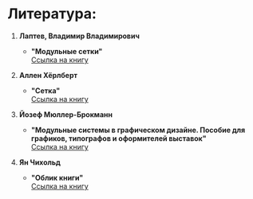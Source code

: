 # Литература:

1. **Лаптев, Владимир Владимирович**  
   - **"Модульные сетки"**  
   [Ссылка на книгу](https://search.rsl.ru/ru/record/01009920157)

2. **Аллен Хёрлберт**  
   - **"Сетка"**  
   [Ссылка на книгу](https://vk.com/s/v1/doc/e7Jt7SIiesgPknLZqeToMh0TQA4fuZjT69ioXJFOv8i0nwNgHsQ)

3. **Йозеф Мюллер-Брокманн**  
   - **"Модульные системы в графическом дизайне. Пособие для графиков, типографов и оформителей выставок"**  
   [Ссылка на книгу](https://www.artlebedev.ru/izdal/modulnye-sistemy/?ysclid=m6unkrp257977394953)

4. **Ян Чихольд**  
   - **"Облик книги"**  
   [Ссылка на книгу](https://www.artlebedev.ru/izdal/oblik-knigi/?ysclid=m6unmysrdg381085672)